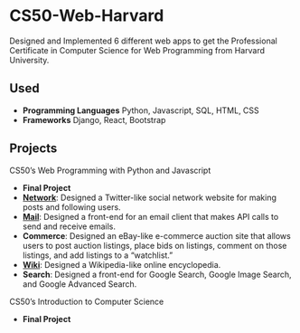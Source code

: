 # CS50-Web-Harvard

Designed and Implemented 6 different web apps to get the Professional Certificate in Computer Science for Web Programming from Harvard University.

## Used

- **Programming Languages** Python, Javascript, SQL, HTML, CSS
- **Frameworks** Django, React, Bootstrap

## Projects

CS50’s Web Programming with Python and Javascript

- **Final Project**
- [**Network**](https://github.com/jathurchan/CS50-Web-Harvard/tree/main/Web%20Programming%20with%20Python%20and%20Javascript/Network): Designed a Twitter-like social network website for making posts and following users.
- [**Mail**](https://github.com/jathurchan/CS50-Web-Harvard/tree/main/Web%20Programming%20with%20Python%20and%20Javascript/Mail): Designed a front-end for an email client that makes API calls to send and receive emails.
- **Commerce**: Designed an eBay-like e-commerce auction site that allows users to post auction listings, place bids on listings, comment on those listings, and add listings to a “watchlist.”
- [**Wiki**](https://github.com/jathurchan/CS50-Web-Harvard/tree/main/Web%20Programming%20with%20Python%20and%20Javascript/Wiki): Designed a Wikipedia-like online encyclopedia.
- **Search**: Designed a front-end for Google Search, Google Image Search, and Google Advanced Search.

CS50’s Introduction to Computer Science

- **Final Project**

